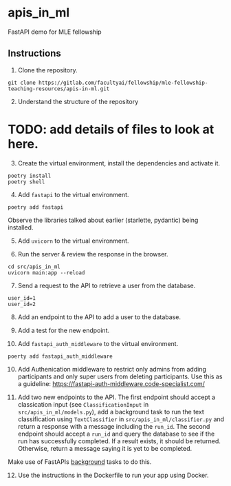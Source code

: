 # apis_in_ml

FastAPI demo for MLE fellowship

## Instructions
1. Clone the repository.
```
git clone https://gitlab.com/facultyai/fellowship/mle-fellowship-teaching-resources/apis-in-ml.git
```

2. Understand the structure of the repository
# TODO: add details of files to look at here.

3. Create the virtual environment, install the dependencies and activate it.
```
poetry install
poetry shell
```

4. Add `fastapi` to the virtual environment.
```
poetry add fastapi
```
Observe the libraries talked about earlier (starlette, pydantic) being installed.

5. Add `uvicorn` to the virtual environment.

6. Run the server & review the response in the browser.
```
cd src/apis_in_ml
uvicorn main:app --reload
```

7. Send a request to the API to retrieve a user from the database.
```
user_id=1
user_id=2
```

8. Add an endpoint to the API to add a user to the database.

9. Add a test for the new endpoint.

10. Add `fastapi_auth_middleware` to the virtual environment.
```
poerty add fastapi_auth_middleware
```

10. Add Authenication middleware to restrict only admins from adding participants
and only super users from deleting participants.
Use this as a guideline: https://fastapi-auth-middleware.code-specialist.com/

11. Add two new endpoints to the API. The first endpoint should accept a classication
input (see `ClassificationInput` in `src/apis_in_ml/models.py`), add a background task to run the text classification using `TextClassifier` in `src/apis_in_ml/classifier.py` and return a response with a message including the `run_id`. The second endpoint should accept a `run_id` and query the database to see if the run has successfully completed. If a result exists, it should be returned. Otherwise, return a message saying it is yet to be completed.

Make use of FastAPIs [background](https://fastapi.tiangolo.com/tutorial/background-tasks/) tasks to do this.

12. Use the instructions in the Dockerfile to run your app using Docker.

